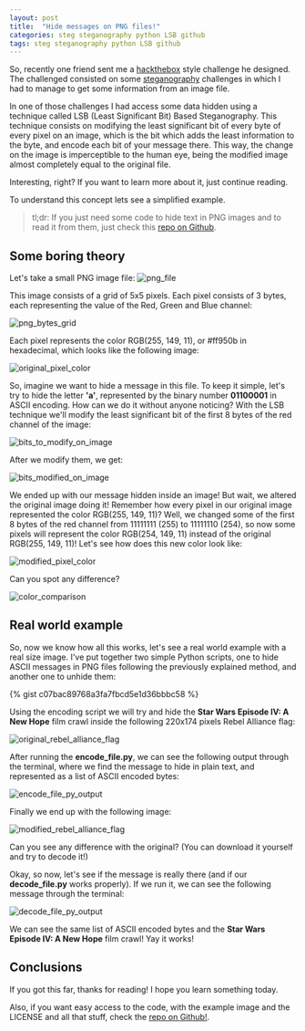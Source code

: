 ```yaml
---
layout: post
title:  "Hide messages on PNG files!"
categories: steg steganography python LSB github
tags: steg steganography python LSB github
---
```


So, recently one friend sent me a [hackthebox](https://www.hackthebox.eu/) style challenge he designed.
The challenged consisted on some [steganography](https://en.wikipedia.org/wiki/Steganography) challenges in which I had
to manage to get some information from an image file.

In one of those challenges I had access some data hidden using a technique called LSB (Least Significant Bit) Based 
Steganography. This technique consists on modifying the least significant bit of every byte of every pixel on an image,
which is the bit which adds the least information to the byte, and encode each bit of your message there. This way, the
change on the image is imperceptible to the human eye, being the modified image almost completely equal to the original
file.

Interesting, right? If you want to learn more about it, just continue reading.

To understand this concept lets see a simplified example. 

> tl;dr: If you just need some code to hide text in PNG images and to read it from them, just check this 
>[repo on Github](https://github.com/manglaneso/LSB-encode-decode).

## Some boring theory
Let's take a small PNG image file:
![png_file](/assets/images/hide-messages-on-png-files/png_file.png)

This image consists of a grid of 5x5 pixels. Each pixel consists of 3 bytes, each representing the value of the 
Red, Green and Blue channel:

![png_bytes_grid](/assets/images/hide-messages-on-png-files/png_bytes_grid.png) 
 
Each pixel represents the color RGB(255, 149, 11), or #ff950b in hexadecimal, which looks like the following image:

![original_pixel_color](/assets/images/hide-messages-on-png-files/original_pixel_color.png) 

So, imagine we want to hide a message in this file. To keep it simple, let's try to hide the letter **'a'**, 
represented by the binary number **01100001** in ASCII encoding. How can we do it without anyone noticing? With the
LSB technique we'll modify the least significant bit of the first 8 bytes of the red channel of the image:

![bits_to_modify_on_image](/assets/images/hide-messages-on-png-files/png_selected_bits_to_modify.png) 

After we modify them, we get:

![bits_modified_on_image](/assets/images/hide-messages-on-png-files/png_bits_modified.png) 

We ended up with our message hidden inside an image! But wait, we altered the original image doing it! Remember how
every pixel in our original image represented the color RGB(255, 149, 11)? Well, we changed some of the first 8 bytes of
the red channel from 11111111 (255) to 11111110 (254), so now some pixels will represent the color RGB(254, 149, 11) 
instead of the original RGB(255, 149, 11)! Let's see how does this new color look like:

![modified_pixel_color](/assets/images/hide-messages-on-png-files/modified_pixel_color.png) 

Can you spot any difference?

![color_comparison](/assets/images/hide-messages-on-png-files/color_comparison.png) 

## Real world example

So, now we know how all this works, let's see a real world example with a real size image. I've put together two simple
Python scripts, one to hide ASCII messages in PNG files following the previously explained method, and another one to 
unhide them:

{% gist c07bac89768a3fa7fbcd5e1d36bbbc58 %}

Using the encoding script we will try and hide the **Star Wars Episode IV: A New Hope** film crawl inside the following
220x174 pixels Rebel Alliance flag:

![original_rebel_alliance_flag](/assets/images/hide-messages-on-png-files/Rebel_Alliance_flag.png)

After running the **encode_file.py**, we can see the following output through the terminal, where we find the message
to hide in plain text, and represented as a list of ASCII encoded bytes:

![encode_file_py_output](/assets/images/hide-messages-on-png-files/encode_file_py_output.png)

Finally we end up with the following image:

![modified_rebel_alliance_flag](/assets/images/hide-messages-on-png-files/encoded_image.png)

Can you see any difference with the original? (You can download it yourself and try to decode it!)

Okay, so now, let's see if the message is really there (and if our **decode_file.py** works properly). If we run
it, we can see the following message through the terminal:

![decode_file_py_output](/assets/images/hide-messages-on-png-files/decode_file_py_output.png)

We can see the same list of ASCII encoded bytes and the **Star Wars Episode IV: A New Hope** film crawl! Yay it works!

## Conclusions

If you got this far, thanks for reading! I hope you learn something today.

Also, if you want easy access to the code, with the example image and the LICENSE and all that stuff, check the 
[repo on Github!](https://github.com/manglaneso/LSB-encode-decode). 

